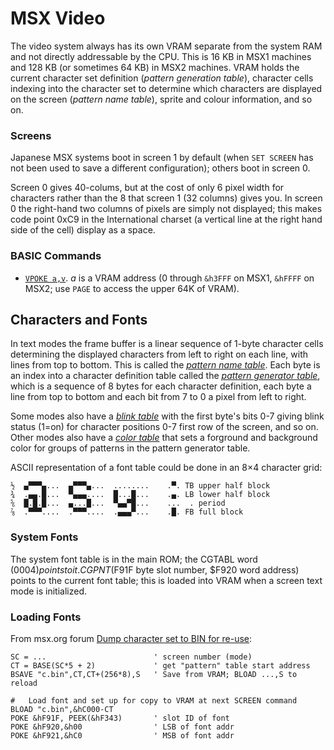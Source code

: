 MSX Video
=========

The video system always has its own VRAM separate from the system RAM and
not directly addressable by the CPU. This is 16 KB in MSX1 machines and 128
KB (or sometimes 64 KB) in MSX2 machines. VRAM holds the current character
set definition (_pattern generation table_), character cells indexing into
the character set to determine which characters are displayed on the screen
(_pattern name table_), sprite and colour information, and so on.

### Screens

Japanese MSX systems boot in screen 1 by default (when `SET SCREEN` has not
been used to save a different configuration); others boot in screen 0.

Screen 0 gives 40-colums, but at the cost of only 6 pixel width for
characters rather than the 8 that screen 1 (32 columns) gives you. In
screen 0 the right-hand two columns of pixels are simply not displayed;
this makes code point 0xC9 in the International charset (a vertical line at
the right hand side of the cell) display as a space.

### BASIC Commands

- [`VPOKE a,v`][vpoke]. _a_ is a VRAM address (0 through `&h3FFF` on MSX1,
  `&hFFFF` on MSX2; use `PAGE` to access the upper 64K of VRAM).


Characters and Fonts
--------------------

In text modes the frame buffer is a linear sequence of 1-byte character
cells determining the displayed characters from left to right on each line,
with lines from top to bottom. This is called the [_pattern name table_][2t
pntab]. Each byte is an index into a character definition table called the
[_pattern generator table_][2t pgtab], which is a sequence of 8 bytes for
each character definition, each byte a line from top to bottom and each bit
from 7 to 0 a pixel from left to right.

Some modes also have a [_blink table_][2t btab] with the first byte's bits
0-7 giving blink status (1=on) for character positions 0-7 first row of the
screen, and so on. Other modes also have a [_color table_][2t ctab] that
sets a forground and background color for groups of patterns in the pattern
generator table.

ASCII representation of a font table could be done in an 8×4 character grid:

    ½  ▄▀▀▀▄...  ▄▀▀▀▄...  ........    .▀. TB upper half block
    ¾  .▄▄.█...  ▀▄▄▄....  █...█...    .▄. LB lower half block
    ⅚  █.█.█...  ▄...█...  ▀▄▄▀█...    ...  . period
    ⅞  .▀▀▀....  .▀▀▀....  .▄▄▄▀...    .█. FB full block

### System Fonts

The system font table is in the main ROM; the CGTABL word ($0004) points to
it. CGPNT ($F91F byte slot number, $F920 word address) points to the
current font table; this is loaded into VRAM when a screen text mode is
initialized.

### Loading Fonts

From msx.org forum [Dump character set to BIN for re-use][mf csbin]:

    SC = ...                        ' screen number (mode)
    CT = BASE(SC*5 + 2)             ' get "pattern" table start address
    BSAVE "c.bin",CT,CT+(256*8),S   ' Save from VRAM; BLOAD ...,S to reload

    #   Load font and set up for copy to VRAM at next SCREEN command
    BLOAD "c.bin",&hC000-CT
    POKE &hF91F, PEEK(&hF343)       ' slot ID of font
    POKE &hF920,&h00                ' LSB of font addr
    POKE &hF921,&hC0                ' MSB of font addr



<!-------------------------------------------------------------------->
[vpoke]: https://www.msx.org/wiki/VPOKE

[2t btab]: https://github.com/Konamiman/MSX2-Technical-Handbook/blob/master/md/Chapter4a.md#blink-table
[2t ctab]: https://github.com/Konamiman/MSX2-Technical-Handbook/blob/master/md/Chapter4a.md#colour-table
[2t pgtab]: https://github.com/Konamiman/MSX2-Technical-Handbook/blob/master/md/Chapter4a.md#pattern-generator-table
[2t pntab]: https://github.com/Konamiman/MSX2-Technical-Handbook/blob/master/md/Chapter4a.md#pattern-name-table
[mf csbin]: https://www.msx.org/forum/msx-talk/development/dump-character-set-to-bin-for-re-use
